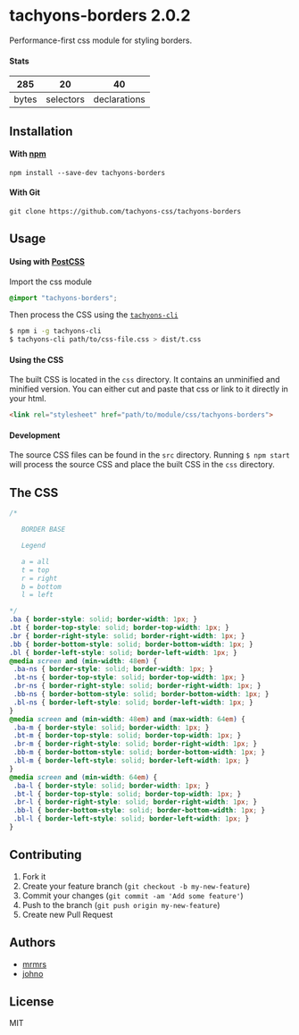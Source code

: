 # tachyons-borders 2.0.2

Performance-first css module for styling borders.

#### Stats

285 | 20 | 40
---|---|---
bytes | selectors | declarations

## Installation

#### With [npm](https://npmjs.com)

```
npm install --save-dev tachyons-borders
```

#### With Git

```
git clone https://github.com/tachyons-css/tachyons-borders
```

## Usage

#### Using with [PostCSS](https://github.com/postcss/postcss)

Import the css module

```css
@import "tachyons-borders";
```

Then process the CSS using the [`tachyons-cli`](https://github.com/tachyons-css/tachyons-cli)

```sh
$ npm i -g tachyons-cli
$ tachyons-cli path/to/css-file.css > dist/t.css
```

#### Using the CSS

The built CSS is located in the `css` directory. It contains an unminified and minified version.
You can either cut and paste that css or link to it directly in your html.

```html
<link rel="stylesheet" href="path/to/module/css/tachyons-borders">
```

#### Development

The source CSS files can be found in the `src` directory.
Running `$ npm start` will process the source CSS and place the built CSS in the `css` directory.

## The CSS

```css
/*

   BORDER BASE

   Legend

   a = all
   t = top
   r = right
   b = bottom
   l = left

*/
.ba { border-style: solid; border-width: 1px; }
.bt { border-top-style: solid; border-top-width: 1px; }
.br { border-right-style: solid; border-right-width: 1px; }
.bb { border-bottom-style: solid; border-bottom-width: 1px; }
.bl { border-left-style: solid; border-left-width: 1px; }
@media screen and (min-width: 48em) {
 .ba-ns { border-style: solid; border-width: 1px; }
 .bt-ns { border-top-style: solid; border-top-width: 1px; }
 .br-ns { border-right-style: solid; border-right-width: 1px; }
 .bb-ns { border-bottom-style: solid; border-bottom-width: 1px; }
 .bl-ns { border-left-style: solid; border-left-width: 1px; }
}
@media screen and (min-width: 48em) and (max-width: 64em) {
 .ba-m { border-style: solid; border-width: 1px; }
 .bt-m { border-top-style: solid; border-top-width: 1px; }
 .br-m { border-right-style: solid; border-right-width: 1px; }
 .bb-m { border-bottom-style: solid; border-bottom-width: 1px; }
 .bl-m { border-left-style: solid; border-left-width: 1px; }
}
@media screen and (min-width: 64em) {
 .ba-l { border-style: solid; border-width: 1px; }
 .bt-l { border-top-style: solid; border-top-width: 1px; }
 .br-l { border-right-style: solid; border-right-width: 1px; }
 .bb-l { border-bottom-style: solid; border-bottom-width: 1px; }
 .bl-l { border-left-style: solid; border-left-width: 1px; }
}
```

## Contributing

1. Fork it
2. Create your feature branch (`git checkout -b my-new-feature`)
3. Commit your changes (`git commit -am 'Add some feature'`)
4. Push to the branch (`git push origin my-new-feature`)
5. Create new Pull Request

## Authors

* [mrmrs](http://mrmrs.io)
* [johno](http://johnotander.com)

## License

MIT

